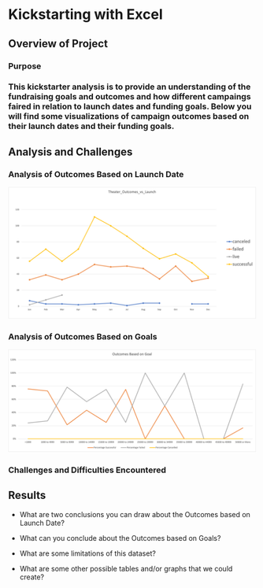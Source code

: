 # Kickstarting with Excel

## Overview of Project

### Purpose 
### This kickstarter analysis is to provide an understanding of the fundraising goals and outcomes and how different campaings faired in relation to launch dates and funding goals. Below you will find some visualizations of campaign outcomes based on their launch dates and their funding goals. 

## Analysis and Challenges

### Analysis of Outcomes Based on Launch Date
![theater_outcomes_vs_launch](https://github.com/hastyjr/kickstarter-analysis/blob/main/Theater_Outcomes_vs_Launch.png)
### Analysis of Outcomes Based on Goals
![outcomes_vs_goals](https://github.com/hastyjr/kickstarter-analysis/blob/main/Outcomes_vs_Goals.png)
### Challenges and Difficulties Encountered

## Results

- What are two conclusions you can draw about the Outcomes based on Launch Date?

- What can you conclude about the Outcomes based on Goals?

- What are some limitations of this dataset?

- What are some other possible tables and/or graphs that we could create?
